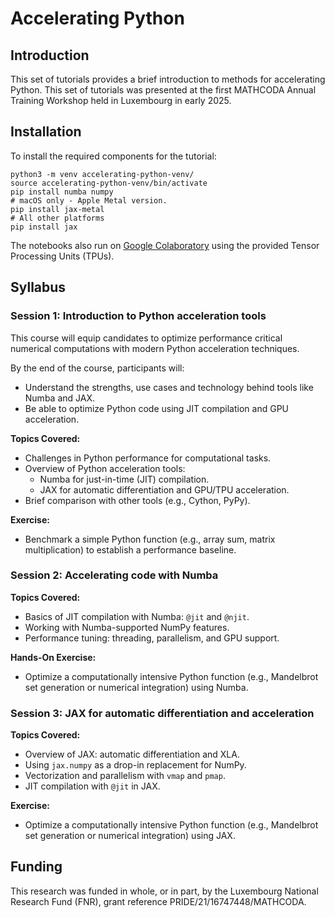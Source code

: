 # Accelerating Python

## Introduction

This set of tutorials provides a brief introduction to methods for accelerating
Python. This set of tutorials was presented at the first MATHCODA Annual
Training Workshop held in Luxembourg in early 2025.

## Installation

To install the required components for the tutorial:

    python3 -m venv accelerating-python-venv/
    source accelerating-python-venv/bin/activate
    pip install numba numpy
    # macOS only - Apple Metal version.
    pip install jax-metal
    # All other platforms
    pip install jax

The notebooks also run on [Google
Colaboratory](https://colab.research.google.com) using the provided Tensor
Processing Units (TPUs).

## Syllabus

### Session 1: Introduction to Python acceleration tools

This course will equip candidates to optimize performance critical numerical
computations with modern Python acceleration techniques.

By the end of the course, participants will:

* Understand the strengths, use cases and technology behind tools like Numba
  and JAX.  
* Be able to optimize Python code using JIT compilation and GPU acceleration.

**Topics Covered:**

* Challenges in Python performance for computational tasks.  
* Overview of Python acceleration tools:  
  * Numba for just-in-time (JIT) compilation.  
  * JAX for automatic differentiation and GPU/TPU acceleration.  
* Brief comparison with other tools (e.g., Cython, PyPy).

**Exercise:**

* Benchmark a simple Python function (e.g., array sum, matrix multiplication)
  to establish a performance baseline.

### Session 2: Accelerating code with Numba

**Topics Covered:**

* Basics of JIT compilation with Numba: `@jit` and `@njit`.  
* Working with Numba-supported NumPy features.  
* Performance tuning: threading, parallelism, and GPU support.

**Hands-On Exercise:**

* Optimize a computationally intensive Python function (e.g., Mandelbrot set
  generation or numerical integration) using Numba.

### Session 3: JAX for automatic differentiation and acceleration

**Topics Covered:**

* Overview of JAX: automatic differentiation and XLA.  
* Using `jax.numpy` as a drop-in replacement for NumPy.  
* Vectorization and parallelism with `vmap` and `pmap`.  
* JIT compilation with `@jit` in JAX.

**Exercise:**

* Optimize a computationally intensive Python function (e.g., Mandelbrot set
  generation or numerical integration) using JAX.

## Funding

This research was funded in whole, or in part, by the Luxembourg National
Research Fund (FNR), grant reference PRIDE/21/16747448/MATHCODA.
